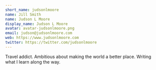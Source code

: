 ```yaml
---
short_name: judsonlmoore
name: Jill Smith
name: Judson L Moore
display_name: Judson L Moore
avatar: avatar-judsonlmoore.png
email: judson@judsonlmoore.com
web: https://www.judsonlmoore.com
twitter: https://twitter.com/judsonlmoore
---
```

Travel addict. Ambitious about making the world a better place. Writing what I learn along the way.
